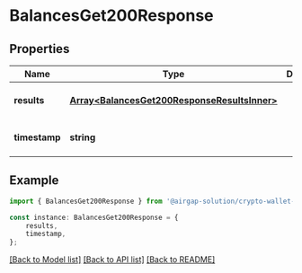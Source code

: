 # BalancesGet200Response


## Properties

Name | Type | Description | Notes
------------ | ------------- | ------------- | -------------
**results** | [**Array&lt;BalancesGet200ResponseResultsInner&gt;**](BalancesGet200ResponseResultsInner.md) |  | [optional] [default to undefined]
**timestamp** | **string** |  | [optional] [default to undefined]

## Example

```typescript
import { BalancesGet200Response } from '@airgap-solution/crypto-wallet-rest';

const instance: BalancesGet200Response = {
    results,
    timestamp,
};
```

[[Back to Model list]](../README.md#documentation-for-models) [[Back to API list]](../README.md#documentation-for-api-endpoints) [[Back to README]](../README.md)
